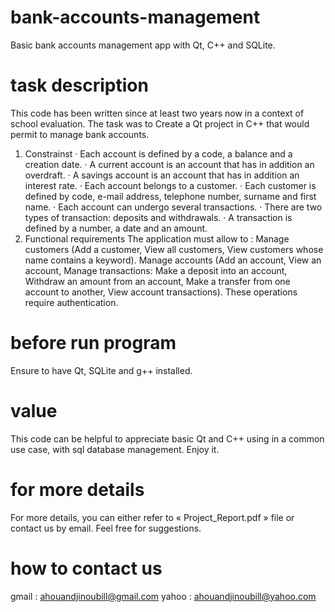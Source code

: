 # bank-accounts-management
Basic bank accounts management app with Qt, C++ and SQLite.

# task description
This code has been written since at least two years now in a context of school evaluation.
The task was to Create a Qt project in C++ that would permit to manage bank accounts.
1. Constrainst
· Each account is defined by a code, a balance and a creation date.
· A current account is an account that has in addition an overdraft.
· A savings account is an account that has in addition an interest rate.
· Each account belongs to a customer.
· Each customer is defined by code, e-mail address, telephone number, surname
and first name.
· Each account can undergo several transactions.
· There are two types of transaction: deposits and withdrawals.
· A transaction is defined by a number, a date and an amount.
2. Functional requirements
The application must allow to :
Manage customers (Add a customer, View all customers, View customers whose name contains a keyword).
Manage accounts (Add an account, View an account, Manage transactions: Make a deposit into an account,
Withdraw an amount from an account, Make a transfer from one account to another, View account transactions).
These operations require authentication.

# before run program
Ensure to have Qt, SQLite and g++ installed. 

# value
This code can be helpful to appreciate basic Qt and C++ using in a common use case, with sql database management.
Enjoy it.

# for more details
For more details, you can either refer to « Project_Report.pdf » file or contact us by email. Feel free for suggestions.

# how to contact us 
gmail : ahouandjinoubill@gmail.com
yahoo : ahouandjinoubill@yahoo.com